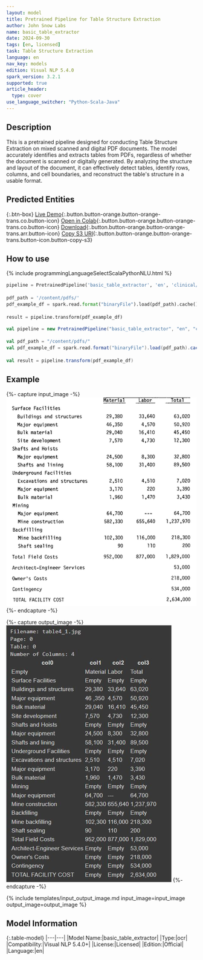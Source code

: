 ```yaml
---
layout: model
title: Pretrained Pipeline for Table Structure Extraction
author: John Snow Labs
name: basic_table_extractor
date: 2024-09-30
tags: [en, licensed]
task: Table Structure Extraction
language: en
nav_key: models
edition: Visual NLP 5.4.0
spark_version: 3.2.1
supported: true
article_header:
  type: cover
use_language_switcher: "Python-Scala-Java"
---
```


## Description

This is a pretrained pipeline designed for conducting Table Structure Extraction on mixed scanned and digital PDF documents. The model accurately identifies and extracts tables from PDFs, regardless of whether the document is scanned or digitally generated. By analyzing the structure and layout of the document, it can effectively detect tables, identify rows, columns, and cell boundaries, and reconstruct the table's structure in a usable format.

## Predicted Entities

{:.btn-box}
[Live Demo](https://demo.johnsnowlabs.com/ocr/PP_BASIC_TABLE_EXTRACTOR/){:.button.button-orange.button-orange-trans.co.button-icon}
[Open in Colab](https://github.com/JohnSnowLabs/spark-ocr-workshop/blob/master/jupyter/Cards/SparkOcrPretrainedPipelinesBasicTableExtractor.ipynb){:.button.button-orange.button-orange-trans.co.button-icon}
[Download](https://s3.amazonaws.com/auxdata.johnsnowlabs.com/clinical/ocr/basic_table_extractor_en_5.3.2_3.0_1715800396000.zip){:.button.button-orange.button-orange-trans.arr.button-icon}
[Copy S3 URI](s3://auxdata.johnsnowlabs.com/clinical/ocr/basic_table_extractor_en_5.3.2_3.0_1715800396000.zip){:.button.button-orange.button-orange-trans.button-icon.button-copy-s3}


## How to use

<div class="tabs-box" markdown="1">
{% include programmingLanguageSelectScalaPythonNLU.html %}

```python
pipeline = PretrainedPipeline('basic_table_extractor', 'en', 'clinical/ocr')

pdf_path = '/content/pdfs/'
pdf_example_df = spark.read.format("binaryFile").load(pdf_path).cache()

result = pipeline.transform(pdf_example_df)
```
```scala
val pipeline = new PretrainedPipeline("basic_table_extractor", "en", "clinical/ocr")

val pdf_path = "/content/pdfs/"
val pdf_example_df = spark.read.format("binaryFile").load(pdf_path).cache()

val result = pipeline.transform(pdf_example_df)
```
</div>

## Example

{%- capture input_image -%}
![Screenshot](/assets/images/examples_ocr/table4_1.jpg)
{%- endcapture -%}

{%- capture output_image -%}
![Screenshot](/assets/images/examples_ocr/table4_1-output.jpg)
{%- endcapture -%}

{% include templates/input_output_image.md
input_image=input_image
output_image=output_image
%}

## Model Information

{:.table-model}
|---|---|
|Model Name:|basic_table_extractor|
|Type:|ocr|
|Compatibility:|Visual NLP 5.4.0+|
|License:|Licensed|
|Edition:|Official|
|Language:|en|


